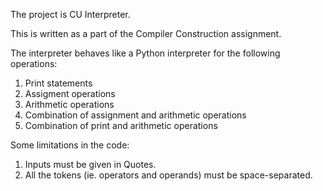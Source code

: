 The project is CU Interpreter.

This is written as a part of the Compiler Construction assignment.

The interpreter behaves like a Python interpreter for the following operations:

1. Print statements
2. Assigment operations
3. Arithmetic operations
4. Combination of assignment and  arithmetic operations
5. Combination of print and arithmetic operations


Some limitations in the code:

1. Inputs must be given in Quotes.
2. All the tokens (ie. operators and operands) must be space-separated.

